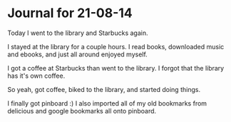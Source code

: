 # Journal for 21-08-14

Today I went to the library and Starbucks again.

I stayed at the library for a couple hours. I read books, downloaded music and ebooks, and just all around enjoyed myself.

I got a coffee at Starbucks than went to the library. I forgot that the library has it's own coffee.

So yeah, got coffee, biked to the library, and started doing things.

I finally got pinboard :) I also imported all of my old bookmarks from delicious and google bookmarks all onto pinboard.